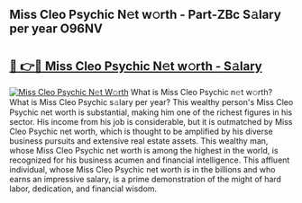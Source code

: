 ## Miss Cleo Psychic N𝚎t w𝚘rth - Part-ZBc S𝚊lary per year O96NV

# <h2><a href="http://gc39pz.nevu.top/?p=Miss+Cleo+Psychic">🔗 👉🔴 Miss Cleo Psychic N𝚎t w𝚘rth - S𝚊lary</a></h2>

[![Miss Cleo Psychic N𝚎t W𝚘rth](https://i.imgur.com/Oavwk0R.jpeg)](http://gc39pz.nevu.top/?p=Miss+Cleo+Psychic)
What is Miss Cleo Psychic n𝚎t w𝚘rth? What is Miss Cleo Psychic s𝚊lary per year?
This wealthy person's Miss Cleo Psychic net worth is substantial, making him one of the richest figures in his sector. His income from his job is considerable, but it is outmatched by Miss Cleo Psychic net worth, which is thought to be amplified by his diverse business pursuits and extensive real estate assets. This wealthy man, whose Miss Cleo Psychic net worth is among the highest in the world, is recognized for his business acumen and financial intelligence. This affluent individual, whose Miss Cleo Psychic net worth is in the billions and who earns an impressive salary, is a prime demonstration of the might of hard labor, dedication, and financial wisdom.
